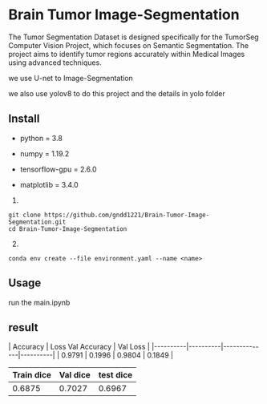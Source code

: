 # Brain Tumor Image-Segmentation
The Tumor Segmentation Dataset is designed specifically for the TumorSeg Computer Vision Project, which focuses on Semantic Segmentation. The project aims to identify tumor regions accurately within Medical Images using advanced techniques.

we use U-net to Image-Segmentation

we also use yolov8 to do this project and the details in yolo folder

## Install
* python = 3.8

* numpy = 1.19.2

* tensorflow-gpu = 2.6.0

* matplotlib = 3.4.0

1.
```
git clone https://github.com/gndd1221/Brain-Tumor-Image-Segmentation.git
cd Brain-Tumor-Image-Segmentation
```
2.
```
conda env create --file environment.yaml --name <name>
```

## Usage

run the main.ipynb

## result

| Accuracy |   Loss     Val Accuracy | Val Loss |
|----------|----------|--------------|----------|
| 0.9791   | 0.1996   | 0.9804       |  0.1849  |

| Train dice | Val dice  | test dice |
|------------|-----------|-----------|
| 0.6875     | 0.7027    | 0.6967    |
